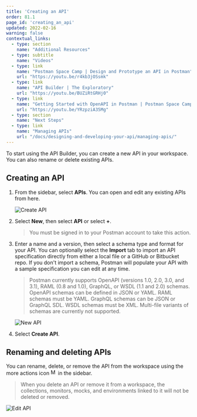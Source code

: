 ```yaml
---
title: 'Creating an API'
order: 81.1
page_id: 'creating_an_api'
updated: 2022-02-16
warning: false
contextual_links:
  - type: section
    name: "Additional Resources"
  - type: subtitle
    name: "Videos"
  - type: link
    name: "Postman Space Camp | Design and Prototype an API in Postman"
    url: "https://youtu.be/r4kb3jOSsmk"
  - type: link
    name: "API Builder | The Exploratory"
    url: "https://youtu.be/BUZiRtGRHj0"
  - type: link
    name: "Getting Started with OpenAPI in Postman | Postman Space Camp"
    url: "https://youtu.be/YRzpziA35Mg"
  - type: section
    name: "Next Steps"
  - type: link
    name: "Managing APIs"
    url: "/docs/designing-and-developing-your-api/managing-apis/"
---
```


To start using the API Builder, you can create a new API in your workspace. You can also rename or delete existing APIs.

## Creating an API

1. From the sidebar, select __APIs__. You can open and edit any existing APIs from here.

   <img alt="Create API" src="https://assets.postman.com/postman-docs/v8-create-new-api2.jpg"/>

1. Select __New__, then select __API__ or select __+__.

   > You must be signed in to your Postman account to take this action.

1. Enter a name and a version, then select a schema type and format for your API. You can optionally select the **Import** tab to import an API specification directly from either a local file or a GitHub or Bitbucket repo. If you don't import a schema, Postman will populate your API with a sample specification you can edit at any time.

   > Postman currently supports OpenAPI (versions 1.0, 2.0, 3.0, and 3.1), RAML (0.8 and 1.0), GraphQL, or WSDL (1.1 and 2.0) schemas. OpenAPI schemas can be defined in JSON or YAML. RAML schemas must be YAML. GraphQL schemas can be JSON or GraphQL SDL. WSDL schemas must be XML. Multi-file variants of schemas are currently not supported.

   ![New API](https://assets.postman.com/postman-docs/create-api-v9.jpg)

1. Select **Create API**.

## Renaming and deleting APIs

You can rename, delete, or remove the API from the workspace using the more actions icon <img alt="More actions icon" src="https://assets.postman.com/postman-docs/icon-more-actions-v9.jpg#icon" width="16px"> in the sidebar.

   > When you delete an API or remove it from a workspace, the collections, monitors, mocks, and environments linked to it will not be deleted or removed.

   <img alt="Edit API" src="https://assets.postman.com/postman-docs/v8-more-actions2.jpg"/>
